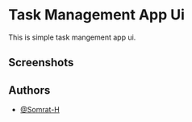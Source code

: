 
# Task Management App Ui

This is simple task mangement app ui.



## Screenshots




## Authors

- [@Somrat-H](https://www.github.com/Somrat-H)


